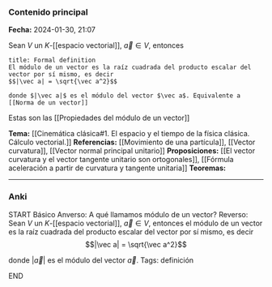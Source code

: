 ### Contenido principal

**Fecha:** 2024-01-30, 21:07

Sean $V$ un $K$-[[espacio vectorial]], $\vec a \in V$, entonces
```ad-formal
title: Formal definition
El módulo de un vector es la raíz cuadrada del producto escalar del vector por sí mismo, es decir
$$|\vec a| = \sqrt{\vec a^2}$$

donde $|\vec a|$ es el módulo del vector $\vec a$. Equivalente a [[Norma de un vector]]
```

Estas son las [[Propiedades del módulo de un vector]]

**Tema:** [[Cinemática clásica#1. El espacio y el tiempo de la física clásica. Cálculo vectorial.]]
**Referencias:** [[Movimiento de una partícula]], [[Vector curvatura]], [[Vector normal principal unitario]]
**Proposiciones:** [[El vector curvatura y el vector tangente unitario son ortogonales]], [[Fórmula aceleración a partir de curvatura y tangente unitaria]]
**Teoremas:**

---
### Anki

START
Básico
Anverso: A qué llamamos módulo de un vector?
Reverso: Sean $V$ un $K$-[[espacio vectorial]], $\vec a \in V$, entonces el módulo de un vector es la raíz cuadrada del producto escalar del vector por sí mismo, es decir
$$|\vec a| = \sqrt{\vec a^2}$$

donde $|\vec a|$ es el módulo del vector $\vec a$.
Tags: definición
<!--ID: 1706723823892-->
END